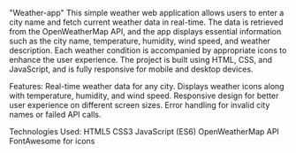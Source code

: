 "Weather-app" 
This simple weather web application allows users to enter a city name and fetch current weather data in real-time. The data is retrieved from the OpenWeatherMap API, and the app displays essential information such as the city name, temperature, humidity, wind speed, and weather description. Each weather condition is accompanied by appropriate icons to enhance the user experience. The project is built using HTML, CSS, and JavaScript, and is fully responsive for mobile and desktop devices.


Features:
      Real-time weather data for any city.
      Displays weather icons along with temperature, humidity, and wind speed.
      Responsive design for better user experience on different screen sizes.
      Error handling for invalid city names or failed API calls.

Technologies Used:
    HTML5
    CSS3
    JavaScript (ES6)
    OpenWeatherMap API
    FontAwesome for icons
